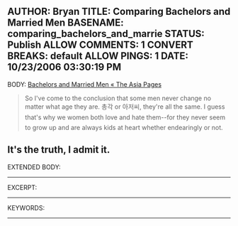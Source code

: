AUTHOR: Bryan
TITLE: Comparing Bachelors and Married Men
BASENAME: comparing_bachelors_and_marrie
STATUS: Publish
ALLOW COMMENTS: 1
CONVERT BREAKS: __default__
ALLOW PINGS: 1
DATE: 10/23/2006 03:30:19 PM
-----
BODY:
<a title="Bachelors and Married Men « The Asia Pages" href="http://asiapages.wordpress.com/2006/10/23/bachelors-and-married-men/">Bachelors and Married Men « The Asia Pages</a>

<blockquote>So I've come to the conclusion that some men never change no matter what age they are. 총각 or 아저씨, they're all the same. I guess that's why we women both love and hate them--for they never seem to grow up and are always kids at heart whether endearingly or not.</blockquote>

It's the truth, I admit it.
-----
EXTENDED BODY:

-----
EXCERPT:

-----
KEYWORDS:

-----


